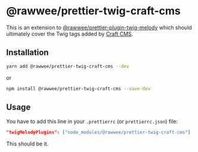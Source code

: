 # @rawwee/prettier-twig-craft-cms

This is an extension to [@rawwee/prettier-plugin-twig-melody](https://github.com/trivago/prettier-plugin-twig-melody) which should ultimately cover the Twig tags added by [Craft CMS](https://craftcms.com/).

## Installation

```bash
yarn add @rawwee/prettier-twig-craft-cms --dev
```

or

```bash
npm install @rawwee/prettier-twig-craft-cms --save-dev
```

## Usage

You have to add this line in your `.prettierrc` (or `prettierrc.json`) file:

```json
"twigMelodyPlugins": ["node_modules/@rawwee/prettier-twig-craft-cms"]
```

This should be it.
